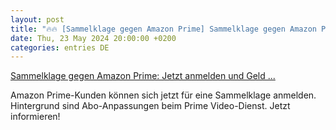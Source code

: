 ```yaml
---
layout: post
title: "🔥🔥 [Sammelklage gegen Amazon Prime] Sammelklage gegen Amazon Prime: Jetzt anmelden und Geld ..."
date: Thu, 23 May 2024 20:00:00 +0200
categories: entries DE
---
```

[Sammelklage gegen Amazon Prime: Jetzt anmelden und Geld ...](https://www.biallo.de/verbraucherschutz/news/sammelklage-gegen-amazon/)

Amazon Prime-Kunden können sich jetzt für eine Sammelklage anmelden. Hintergrund sind Abo-Anpassungen beim Prime Video-Dienst. Jetzt informieren!

